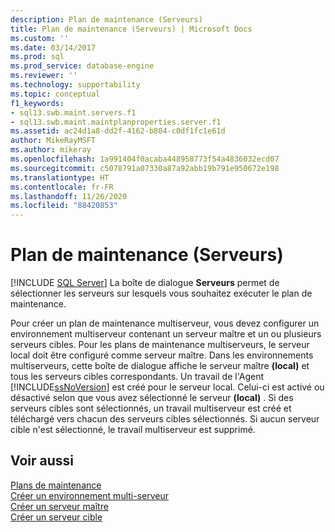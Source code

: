 ```yaml
---
description: Plan de maintenance (Serveurs)
title: Plan de maintenance (Serveurs) | Microsoft Docs
ms.custom: ''
ms.date: 03/14/2017
ms.prod: sql
ms.prod_service: database-engine
ms.reviewer: ''
ms.technology: supportability
ms.topic: conceptual
f1_keywords:
- sql13.swb.maint.servers.f1
- sql13.swb.maint.maintplanproperties.server.f1
ms.assetid: ac24d1a8-dd2f-4162-b804-c0df1fc1e61d
author: MikeRayMSFT
ms.author: mikeray
ms.openlocfilehash: 1a991404f0acaba448958773f54a4836032ecd07
ms.sourcegitcommit: c5078791a07330a87a92abb19b791e950672e198
ms.translationtype: HT
ms.contentlocale: fr-FR
ms.lasthandoff: 11/26/2020
ms.locfileid: "88420853"
---
```

# <a name="maintenance-plan-servers"></a>Plan de maintenance (Serveurs)
 [!INCLUDE [SQL Server](../../includes/applies-to-version/sqlserver.md)]
   La boîte de dialogue **Serveurs** permet de sélectionner les serveurs sur lesquels vous souhaitez exécuter le plan de maintenance.  
  
 Pour créer un plan de maintenance multiserveur, vous devez configurer un environnement multiserveur contenant un serveur maître et un ou plusieurs serveurs cibles. Pour les plans de maintenance multiserveurs, le serveur local doit être configuré comme serveur maître. Dans les environnements multiserveurs, cette boîte de dialogue affiche le serveur maître **(local)** et tous les serveurs cibles correspondants. Un travail de l'Agent [!INCLUDE[ssNoVersion](../../includes/ssnoversion-md.md)] est créé pour le serveur local. Celui-ci est activé ou désactivé selon que vous avez sélectionné le serveur **(local)** . Si des serveurs cibles sont sélectionnés, un travail multiserveur est créé et téléchargé vers chacun des serveurs cibles sélectionnés. Si aucun serveur cible n'est sélectionné, le travail multiserveur est supprimé.  
  
## <a name="see-also"></a>Voir aussi  
 [Plans de maintenance](../../relational-databases/maintenance-plans/maintenance-plans.md)   
 [Créer un environnement multi-serveur](../../ssms/agent/create-a-multiserver-environment.md)   
 [Créer un serveur maître](../../ssms/agent/make-a-master-server.md)   
 [Créer un serveur cible](../../ssms/agent/make-a-target-server.md)  
  
  
